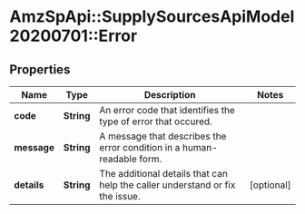 # AmzSpApi::SupplySourcesApiModel20200701::Error

## Properties
Name | Type | Description | Notes
------------ | ------------- | ------------- | -------------
**code** | **String** | An error code that identifies the type of error that occured. | 
**message** | **String** | A message that describes the error condition in a human-readable form. | 
**details** | **String** | The additional details that can help the caller understand or fix the issue. | [optional] 

